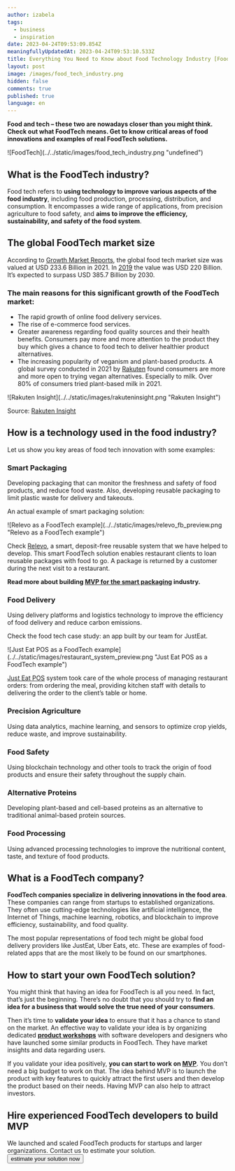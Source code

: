 ```yaml
---
author: izabela
tags:
  - business
  - inspiration
date: 2023-04-24T09:53:09.854Z
meaningfullyUpdatedAt: 2023-04-24T09:53:10.533Z
title: Everything You Need to Know about Food Technology Industry [FoodTech]
layout: post
image: /images/food_tech_industry.png
hidden: false
comments: true
published: true
language: en
---
```

**Food and tech – these two are nowadays closer than you might think. Check out what FoodTech means. Get to know critical areas of food innovations and examples of real FoodTech solutions.**

<div className="image">![FoodTech](../../static/images/food_tech_industry.png "undefined")</div>

## What is the FoodTech industry?

Food tech refers to **using technology to improve various aspects of the food industry**, including food production, processing, distribution, and consumption. It encompasses a wide range of applications, from precision agriculture to food safety, and **aims to improve the efficiency, sustainability, and safety of the food system**.

## The global FoodTech market size

According to [Growth Market Reports](https://growthmarketreports.com/report/foodtech-market-global-industry-analysis#:~:text=Report%20Description,forecast%20period%2C%202022%E2%80%932030.), the global food tech market size was valued at USD 233.6 Billion in 2021. In [2019](https://www.statista.com/statistics/1238860/food-tech-market-size-worldwide/) the value was USD 220 Billion. It’s expected to surpass USD 385.7 Billion by 2030. 

### The main reasons for this significant growth of the FoodTech market:

* The rapid growth of online food delivery services.
* The rise of e-commerce food services.
* Greater awareness regarding food quality sources and their health benefits. Consumers pay more and more attention to the product they buy which gives a chance to food tech to deliver healthier product alternatives.
* The increasing popularity of veganism and plant-based products. A global survey conducted in 2021 by [Rakuten](https://insight.rakuten.com/infographic-plant-based-food-alternatives-future-or-present/) found consumers are more and more open to trying vegan alternatives. Especially to milk. Over 80% of consumers tried plant-based milk in 2021.

<div className="image">![Rakuten Insight](../../static/images/rakuteninsight.png "Rakuten Insight")</div>

Source: [Rakuten Insight](https://insight.rakuten.com/infographic-plant-based-food-alternatives-future-or-present/)

## How is a technology used in the food industry?

Let us show you key areas of food tech innovation with some examples:

### Smart Packaging

Developing packaging that can monitor the freshness and safety of food products, and reduce food waste. Also, developing reusable packaging to limit plastic waste for delivery and takeouts.

An actual example of smart packaging solution:

<div className="image">![Relevo as a FoodTech example](../../static/images/relevo_fb_preview.png "Relevo as a FoodTech example")</div>

Check [Relevo](/projects/eco-friendly-app/), a smart, deposit-free reusable system that we have helped to develop. This smart FoodTech solution enables restaurant clients to loan reusable packages with food to go. A package is returned by a customer during the next visit to a restaurant.

**Read more about building [MVP for the smart packaging](/blog/how-to-build-mvp-for-smart-packaging-solution/) industry.**

### Food Delivery

Using delivery platforms and logistics technology to improve the efficiency of food delivery and reduce carbon emissions.

Check the food tech case study: an app built by our team for JustEat. 

<div className="image">![Just Eat POS as a FoodTech example](../../static/images/restaurant_system_preview.png "Just Eat POS as a FoodTech example")</div>

[Just Eat POS](/projects/system-for-restaurants/) system took care of the whole process of managing restaurant orders: from ordering the meal, providing kitchen staff with details to delivering the order to the client’s table or home.

### Precision Agriculture

Using data analytics, machine learning, and sensors to optimize crop yields, reduce waste, and improve sustainability.

### Food Safety

Using blockchain technology and other tools to track the origin of food products and ensure their safety throughout the supply chain.

### Alternative Proteins

Developing plant-based and cell-based proteins as an alternative to traditional animal-based protein sources.

### Food Processing

Using advanced processing technologies to improve the nutritional content, taste, and texture of food products.

## What is a FoodTech company?

**FoodTech companies specialize in delivering innovations in the food area**. These companies can range from startups to established organizations. They often use cutting-edge technologies like artificial intelligence, the Internet of Things, machine learning, robotics, and blockchain to improve efficiency, sustainability, and food quality. 

The most popular representations of food tech might be global food delivery providers like JustEat, Uber Eats, etc. These are examples of food-related apps that are the most likely to be found on our smartphones.

## How to start your own FoodTech solution?

You might think that having an idea for FoodTech is all you need. In fact, that’s just the beginning. There’s no doubt that you should try to **find an idea for a business that would solve the true need of your consumers**. 

Then it’s time to **validate your idea** to ensure that it has a chance to stand on the market. An effective way to validate your idea is by organizing dedicated **[product workshops](/our-areas/product-workshops/)** with software developers and designers who have launched some similar products in FoodTech. They have market insights and data regarding users.

If you validate your idea positively, **you can start to work on [MVP](/our-areas/mvp-development/)**. You don’t need a big budget to work on that. The idea behind MVP is to launch the product with key features to quickly attract the first users and then develop the product based on their needs. Having MVP can also help to attract investors. 

<div className="block-button"><h2>Hire experienced FoodTech developers to build MVP</h2><div>We launched and scaled FoodTech products for startups and larger organizations. Contact us to estimate your solution.</div><a href="/start-project/"><button>estimate your solution now</button></a></div>
